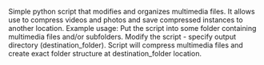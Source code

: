 Simple python script that modifies and organizes multimedia files.
It allows use to compress videos and photos and save compressed instances to another location. 
Example usage: Put the script into some folder containing multimedia files and/or subfolders. Modify the script - specify output directory (destination_folder). 
Script will compress multimedia files and create exact folder structure at destination_folder location. 
